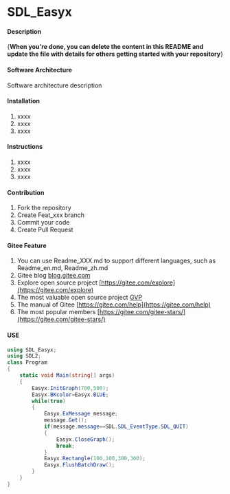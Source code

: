 # SDL_Easyx

#### Description
{**When you're done, you can delete the content in this README and update the file with details for others getting started with your repository**}

#### Software Architecture
Software architecture description

#### Installation

1.  xxxx
2.  xxxx
3.  xxxx

#### Instructions

1.  xxxx
2.  xxxx
3.  xxxx

#### Contribution

1.  Fork the repository
2.  Create Feat_xxx branch
3.  Commit your code
4.  Create Pull Request


#### Gitee Feature

1.  You can use Readme\_XXX.md to support different languages, such as Readme\_en.md, Readme\_zh.md
2.  Gitee blog [blog.gitee.com](https://blog.gitee.com)
3.  Explore open source project [https://gitee.com/explore](https://gitee.com/explore)
4.  The most valuable open source project [GVP](https://gitee.com/gvp)
5.  The manual of Gitee [https://gitee.com/help](https://gitee.com/help)
6.  The most popular members  [https://gitee.com/gitee-stars/](https://gitee.com/gitee-stars/)

#### USE

```csharp
using SDL_Easyx;
using SDL2;
class Program
{
    static void Main(string[] args)
    {
        Easyx.InitGraph(700,500);
        Easyx.BKcolor=Easyx.BLUE;
        while(true)
        {
            Easyx.ExMessage message;
            message.Get();
            if(message.message==SDL.SDL_EventType.SDL_QUIT)
            {
                Easyx.CloseGraph();
                break;
            }
            Easyx.Rectangle(100,100,300,300);
            Easyx.FlushBatchDraw();
        }
    }
}
```